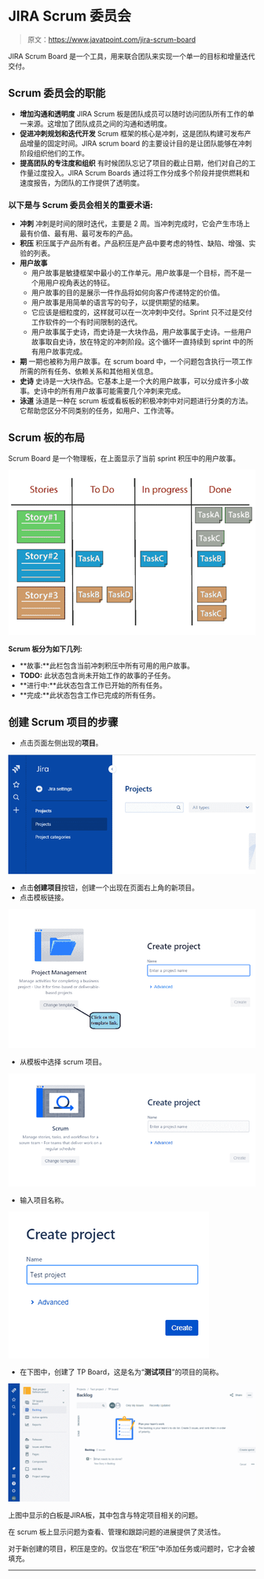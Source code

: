 # JIRA Scrum 委员会

> 原文：<https://www.javatpoint.com/jira-scrum-board>

JIRA Scrum Board 是一个工具，用来联合团队来实现一个单一的目标和增量迭代交付。

## Scrum 委员会的职能

*   **增加沟通和透明度**
    JIRA Scrum 板是团队成员可以随时访问团队所有工作的单一来源。这增加了团队成员之间的沟通和透明度。
*   **促进冲刺规划和迭代开发**
    Scrum 框架的核心是冲刺，这是团队构建可发布产品增量的固定时间。JIRA scrum board 的主要设计目的是让团队能够在冲刺阶段组织他们的工作。
*   **提高团队的专注度和组织**
    有时候团队忘记了项目的截止日期，他们对自己的工作量过度投入。JIRA Scrum Boards 通过将工作分成多个阶段并提供燃耗和速度报告，为团队的工作提供了透明度。

### 以下是与 Scrum 委员会相关的重要术语:

*   **冲刺**
    冲刺是时间的限时迭代，主要是 2 周。当冲刺完成时，它会产生市场上最有价值、最有用、最可发布的产品。
*   **积压**
    积压属于产品所有者。产品积压是产品中要考虑的特性、缺陷、增强、实验的列表。
*   **用户故事**
    *   用户故事是敏捷框架中最小的工作单元。用户故事是一个目标，而不是一个用用户视角表达的特征。
    *   用户故事的目的是展示一件作品将如何向客户传递特定的价值。
    *   用户故事是用简单的语言写的句子，以提供期望的结果。
    *   它应该是细粒度的，这样就可以在一次冲刺中交付。Sprint 只不过是交付工作软件的一个有时间限制的迭代。
    *   用户故事属于史诗，而史诗是一大块作品，用户故事属于史诗。一些用户故事取自史诗，放在特定的冲刺阶段。这个循环一直持续到 sprint 中的所有用户故事完成。
*   **期**
    一期也被称为用户故事。在 scrum board 中，一个问题包含执行一项工作所需的所有任务、依赖关系和其他相关信息。
*   **史诗**
    史诗是一大块作品。它基本上是一个大的用户故事，可以分成许多小故事。史诗中的所有用户故事可能需要几个冲刺来完成。
*   **泳道**
    泳道是一种在 scrum 板或看板板的积极冲刺中对问题进行分类的方法。它帮助您区分不同类别的任务，如用户、工作流等。

## Scrum 板的布局

Scrum Board 是一个物理板，在上面显示了当前 sprint 积压中的用户故事。

![Jira Scrum Board](img/c348e076092f384947bce82e709cce9d.png)

**Scrum 板分为如下几列:**

*   **故事:**此栏包含当前冲刺积压中所有可用的用户故事。
*   **TODO:** 此状态包含尚未开始工作的故事的子任务。
*   **进行中:**此状态包含工作已开始的所有任务。
*   **完成:**此状态包含工作已完成的所有任务。

## 创建 Scrum 项目的步骤

*   点击页面左侧出现的**项目**。

![Jira Scrum Board](img/355daca0ad9b5bdd0a58933f0ecf98c5.png)

*   点击**创建项目**按钮，创建一个出现在页面右上角的新项目。
*   点击模板链接。

![Jira Scrum Board](img/6a2bbc2437e08e3ac11546b89d012a7a.png)

*   从模板中选择 scrum 项目。

![Jira Scrum Board](img/3e1d4e7a4b98f31cfb236c75587fcbeb.png)

*   输入项目名称。

![Jira Scrum Board](img/3d2d67032f7ddbfb4f98fdb416ea640f.png)

*   在下图中，创建了 TP Board，这是名为“**测试项目**”的项目的简称。

![Jira Scrum Board](img/4026407706a503d3c18d3d6f29c3772d.png)

上图中显示的白板是JIRA板，其中包含与特定项目相关的问题。

在 scrum 板上显示问题为查看、管理和跟踪问题的进展提供了灵活性。

对于新创建的项目，积压是空的。仅当您在“积压”中添加任务或问题时，它才会被填充。

* * *